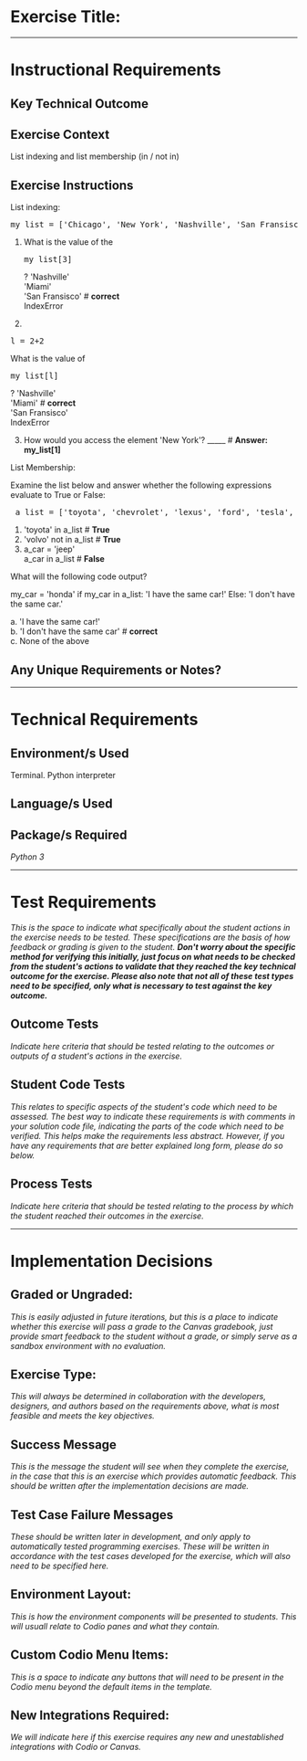 # Exercise Title:
---
# Instructional Requirements
## Key Technical Outcome

## Exercise Context
List indexing and list membership (in / not in)
## Exercise Instructions

List indexing:

<pre>my_list = ['Chicago', 'New York', 'Nashville', 'San Fransisco', 'Miami']</pre>
 
 1. What is the value of the <pre>my_list[3]</pre>?
 'Nashville'<br>
 'Miami' <br>
 'San Fransisco' # <b>correct</b> <br>
 IndexError
 
 2. 
 <pre>l = 2+2</pre>
  What is the value of <pre>my_list[l]</pre>?
 'Nashville'<br>
 'Miami' # <b>correct</b><br>
 'San Fransisco'  <br>
 IndexError
 
 3. How would you access the element 'New York'?  _____  # <b> Answer: my_list[1]</b>

List Membership:

Examine the list below and answer whether the following expressions evaluate to True or False:
<pre> a_list = ['toyota', 'chevrolet', 'lexus', 'ford', 'tesla', 'subaru']</pre>

1. 'toyota' in a_list # <b>True</b>
2. 'volvo' not in a_list # <b> True </b> 
3. a_car = 'jeep'<br>
   a_car in a_list # <b>False </b>
   
What will the following code output?

my_car = 'honda'
if my_car in a_list:
 'I have the same car!'
Else:
 'I don't have the same car.'
 
 a. 'I have the same car!' <br>
 b. 'I don't have the same car' # <b> correct</b> <br>
 c. None of the above
 
 
 
 
 
 

## Any Unique Requirements or Notes?

---
# Technical Requirements
<em><strong></strong></em>

## Environment/s Used
Terminal. Python interpreter

## Language/s Used
<em></em>

## Package/s Required
<em>Python 3</em>

---
# Test Requirements
<em>This is the space to indicate what specifically about the student actions in the exercise needs to be tested. These specifications are the basis of how feedback or grading is given to the student. <strong>Don't worry about the specific method for verifying this initially, just focus on what needs to be checked from the student's actions to validate that they reached the key technical outcome for the exercise. Please also note that not all of these test types need to be specified, only what is necessary to test against the key outcome.</strong></em>

## Outcome Tests
<em>Indicate here criteria that should be tested relating to the outcomes or outputs of a student's actions in the exercise.</em>

## Student Code Tests
<em>This relates to specific aspects of the student's code which need to be assessed. The best way to indicate these requirements is with comments in your solution code file, indicating the parts of the code which need to be verified. This helps make the requirements less abstract. However, if you have any requirements that are better explained long form, please do so below.</em>

## Process Tests
<em>Indicate here criteria that should be tested relating to the process by which the student reached their outcomes in the exercise.</em>

---
#  Implementation Decisions

## Graded or Ungraded:
<em>This is easily adjusted in future iterations, but this is a place to indicate whether this exercise will pass a grade to the Canvas gradebook, just provide smart feedback to the student without a grade, or simply serve as a sandbox environment with no evaluation.</em>

## Exercise Type:
<em>This will always be determined in collaboration with the developers, designers, and authors based on the requirements above, what is most feasible and meets the key objectives.</em>

## Success Message
<em>This is the message the student will see when they complete the exercise, in the case that this is an exercise which provides automatic feedback. This should be written after the implementation decisions are made.</em>

## Test Case Failure Messages
<em>These should be written later in development, and only apply to automatically tested programming exercises. These will be written in accordance with the test cases developed for the exercise, which will also need to be specified here.</em>

## Environment Layout:
<em>This is how the environment components will be presented to students. This will usuall relate to Codio panes and what they contain.</em>

## Custom Codio Menu Items:
<em>This is a space to indicate any buttons that will need to be present in the Codio menu beyond the default items in the template.</em>

## New Integrations Required:
<em>We will indicate here if this exercise requires any new and unestablished integrations with Codio or Canvas.</em>
